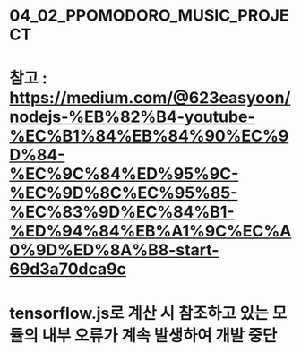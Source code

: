 # 04_02_PPOMODORO_MUSIC_PROJECT
# 참고 : https://medium.com/@623easyoon/nodejs-%EB%82%B4-youtube-%EC%B1%84%EB%84%90%EC%9D%84-%EC%9C%84%ED%95%9C-%EC%9D%8C%EC%95%85-%EC%83%9D%EC%84%B1-%ED%94%84%EB%A1%9C%EC%A0%9D%ED%8A%B8-start-69d3a70dca9c
# tensorflow.js로 계산 시 참조하고 있는 모듈의 내부 오류가 계속 발생하여 개발 중단
